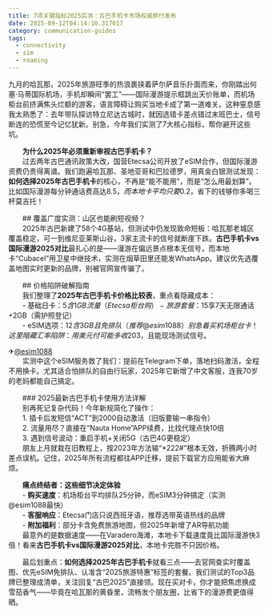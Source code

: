 ```yaml
---
title: 7项关键指标2025实测：古巴手机卡市场权威排行发布
date: 2025-09-12T04:14:10.317017
category: communication-guides
tags:
  - connectivity
  - sim
  - roaming
---
```


九月的哈瓦那，2025年旅游旺季的热浪裹挟着萨尔萨音乐扑面而来，你刚踏出何塞·马蒂国际机场，手机却瞬间“罢工”——国际漫游提示框跳出天价账单，而机场柜台前挤满焦头烂额的游客，语言障碍让购买当地卡成了第一道难关。这种窒息感我太熟悉了：去年带队探访特立尼达古城时，就因选错卡差点错过末班巴士，信号断连的恐慌至今记忆犹新。别急，今年我们实测了7大核心指标，帮你避开这些坑。

　　**为什么2025年必须重新审视古巴手机卡？**  
　　过去两年古巴通讯政策大改，国营Etecsa公司开放了eSIM合作，但国际漫游资费仍贵得离谱。我们跑遍哈瓦那、圣地亚哥和巴拉德罗，用真金白银测试发现：**如何选择2025年古巴手机卡**的核心，不再是“能不能用”，而是“怎么用最划算”。比如国际漫游每分钟通话费高达$8.5，而本地卡平均只要$0.2，省下的钱够你多喝三杯莫吉托！

　　## 覆盖广度实测：山区也能刷短视频？  
　　2025年古巴新建了58个4G基站，但测试中仍发现致命短板：哈瓦那老城区覆盖稳定，可一到维尼亚莱斯山谷，3家主流卡的信号就断崖下跌。**古巴手机卡vs国际漫游2025对比**最扎心的是——漫游在偏远景点根本无信号，而本地卡“Cubacel”用卫星中继技术，实测在烟草田里还能发WhatsApp。建议优先选覆盖地图实时更新的品牌，别被官网宣传骗了。

　　## 价格陷阱破解指南  
　　我们整理了**2025年古巴手机卡价格比较表**，重点看隐藏成本：  
　　- 基础日卡：$5含1GB流量（Etecsa柜台购）  
　　- 旅游套餐：$15享7天无限通话+2GB（需护照登记）  
　　- eSIM选项：$12含3GB且免排队（推荐@esim1088）  
　　别急着买机场柜台卡！这里暗藏汇率陷阱：用美元付可能多收20%手续费，改用欧元或当地货币CUP更划算。**古巴旅游手机卡2025购买指南**强调——市区授权点价格比机场低$3，且能现场测试信号。

✈[@esim1088](https://t.me/s/esim1088)  
　　实测中这个eSIM服务救了我们：提前在Telegram下单，落地扫码激活，全程不用换卡。尤其适合怕排队的自由行玩家，2025年它新增了中文客服，连我70岁的老妈都能自己搞定。

　　### 2025最新古巴手机卡使用方法详解  
　　别再死记复杂代码！今年新规简化了操作：  
　　1. 插卡后发短信“ACT”到2000自动激活（旧版要输一串指令）  
　　2. 流量用尽？直接在“Nauta Home”APP续费，比找代理点快10倍  
　　3. 遇到信号波动：重启手机+关闭5G（古巴4G更稳定）  
　　朋友上月就栽在旧教程上，按2023年方法输“*222#”根本无效，折腾两小时差点误机。记住，2025年所有流程都往APP迁移，提前下载官方应用能省大麻烦。

　　**痛点终结者：这些细节决定体验**  
　　- **购买速度**：机场柜台平均排队25分钟，而eSIM3分钟搞定（实测@esim1088最快）  
　　- **客服响应**：Etecsa门店只说西班牙语，推荐选带英语热线的品牌  
　　- **附加福利**：部分卡含免费旅游地图，但2025年新增了AR导航功能  
　　最意外的是数据速度——在Varadero海滩，本地卡下载速度竟比国际漫游快3倍！看来**古巴手机卡vs国际漫游2025对比**，本地卡完胜不只因价格。

　　最后划重点：**如何选择2025年古巴手机卡**就看三点——去官网查实时覆盖图、优先eSIM免排队、认准含“2025旅游特惠”标签的套餐。我们测试的Top3品牌已整理成清单，关注回复“古巴2025”直接领。现在买对卡，你才能把焦虑换成雪茄香气——毕竟在哈瓦那的黄昏里，流畅发个朋友圈，比省下的漫游费更值得晒。